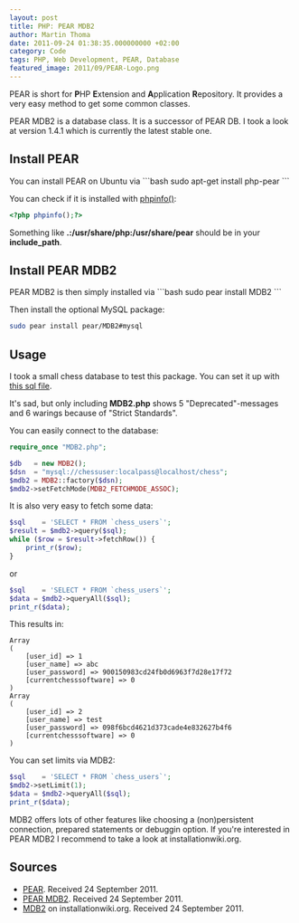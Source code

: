 ```yaml
---
layout: post
title: PHP: PEAR MDB2
author: Martin Thoma
date: 2011-09-24 01:38:35.000000000 +02:00
category: Code
tags: PHP, Web Development, PEAR, Database
featured_image: 2011/09/PEAR-Logo.png
---
```

PEAR is short for <strong>P</strong>HP <strong>E</strong>xtension and <strong>A</strong>pplication <strong>R</strong>epository. It provides a very easy method to get some common classes.

PEAR MDB2 is a database class. It is a successor of PEAR DB. I took a look at version 1.4.1 which is currently the latest stable one.

<h2>Install PEAR</h2>
You can install PEAR on Ubuntu via
```bash
sudo apt-get install php-pear
```

You can check if it is installed with <a href="http://php.net/manual/en/function.phpinfo.php">phpinfo()</a>:

```php
<?php phpinfo();?>
```

Something like <strong>.:/usr/share/php:/usr/share/pear</strong> should be in your <strong>include_path</strong>.

<h2>Install PEAR MDB2</h2>
PEAR MDB2 is then simply installed via
```bash
sudo pear install MDB2
```

Then install the optional MySQL package:
```bash
sudo pear install pear/MDB2#mysql
```

<h2>Usage</h2>
I took a small chess database to test this package. You can set it up with <a href="http://code.google.com/p/community-chess/source/browse/trunk/install/chess.sql?spec=svn99&r=98">this sql file</a>.

It's sad, but only including <strong>MDB2.php</strong> shows 5 "Deprecated"-messages and 6 warings because of "Strict Standards".

You can easily connect to the database:

```php
require_once "MDB2.php";

$db   = new MDB2();
$dsn  = "mysql://chessuser:localpass@localhost/chess";
$mdb2 = MDB2::factory($dsn);
$mdb2->setFetchMode(MDB2_FETCHMODE_ASSOC);
```

It is also very easy to fetch some data:

```php
$sql    = 'SELECT * FROM `chess_users`';
$result = $mdb2->query($sql);
while ($row = $result->fetchRow()) {
    print_r($row);
}
```

or

```php
$sql    = 'SELECT * FROM `chess_users`';
$data = $mdb2->queryAll($sql);
print_r($data);
```

This results in:

```text
Array
(
    [user_id] => 1
    [user_name] => abc
    [user_password] => 900150983cd24fb0d6963f7d28e17f72
    [currentchesssoftware] => 0
)
Array
(
    [user_id] => 2
    [user_name] => test
    [user_password] => 098f6bcd4621d373cade4e832627b4f6
    [currentchesssoftware] => 0
)
```

You can set limits via MDB2:

```php
$sql    = 'SELECT * FROM `chess_users`';
$mdb2->setLimit(1);
$data = $mdb2->queryAll($sql);
print_r($data);
```

MDB2 offers lots of other features like choosing a (non)persistent connection, prepared statements or debuggin option. If you're interested in PEAR MDB2 I recommend to take a look at installationwiki.org.

<h2>Sources</h2>
<ul>
    <li><a href="http://en.wikipedia.org/wiki/PEAR" title="PEAR">PEAR</a>. Received 24 September 2011.</li>
    <li><a href="http://pear.php.net/package/MDB2" title="PEAR MDB2">PEAR MDB2</a>. Received 24 September 2011.</li>
    <li><a href="http://www.installationwiki.org/MDB2">MDB2</a> on installationwiki.org. Received 24 September 2011.</li>
</ul>
